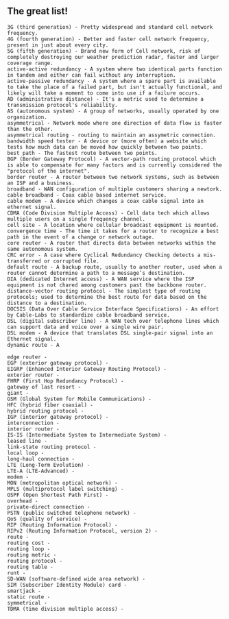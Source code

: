 ## The great list!

    3G (third generation) - Pretty widespread and standard cell network frequency.
    4G (fourth generation) - Better and faster cell network frequency, present in just about every city.
    5G (fifth generation) - Brand new form of Cell network, risk of completely destroying our weather prediction radar, faster and larger coverage range.
    active-active redundancy - A system where two identical parts function in tandem and either can fail without any interruption.
    active-passive redundancy - A system where a spare part is available to take the place of a failed part, but isn't actually functional, and likely will take a moment to come into use if a failure occurs.
    AD (administrative distance) - It's a metric used to determine a transmission protocol's reliability.
    AS (autonomous system) - A group of networks, usually operated by one organization.
    asymmetrical - Network mode where one direction of data flow is faster than the other.
    asymmetrical routing - routing to maintain an assymetric connection.
    bandwidth speed tester - A device or (more often) a website which tests how much data can be moved how quickly between two points.
    best path - The fastest route between two points.
    BGP (Border Gateway Protocol) - A vector-path routing protocol which is able to compensate for many factors and is currently considered the "protocol of the internet".
    border router - A router between two network systems, such as between an ISP and a business.
    broadband - WAN configuration of multiple customers sharing a newtork.
    cable broadband - Coax cable based internet service.
    cable modem - A device which changes a coax cable signal into an ethernet signal.
    CDMA (Code Division Multiple Access) - Cell data tech which allows multiple users on a single frequency channel.
    cell site - A location where cellular broadcast equipment is mounted.
    convergence time - The time it takes for a router to recognize a best path in the event of a change or network outage.
    core router - A router that directs data between networks within the same autonomous system.
    CRC error - A case where Cyclical Redundancy Checking detects a mis-transferred or corrupted file.
    default route - A backup route, usually to another router, used when a router cannot determine a path to a message’s destination.
    DIA (dedicated Internet access) - A WAN service where the ISP equipment is not chared among customers past the backbone router.
    distance-vector routing protocol - The simplest type of routing protocols; used to determine the best route for data based on the distance to a destination.
    DOCSIS (Data Over Cable Service Interface Specifications) - An effort by Cable-Labs to standardize cable broadband service.
    DSL (digital subscriber line) - A WAN tech over telephone lines which can support data and voice over a single wire pair.
    DSL modem - A device that translates DSL single-pair signal into an Ethernet signal.
    dynamic route - A 
    
    edge router - 
    EGP (exterior gateway protocol) - 
    EIGRP (Enhanced Interior Gateway Routing Protocol) - 
    exterior router - 
    FHRP (First Hop Redundancy Protocol) - 
    gateway of last resort - 
    giant - 
    GSM (Global System for Mobile Communications) - 
    HFC (hybrid fiber coaxial) - 
    hybrid routing protocol - 
    IGP (interior gateway protocol) - 
    interconnection - 
    interior router - 
    IS-IS (Intermediate System to Intermediate System) - 
    leased line - 
    link-state routing protocol - 
    local loop - 
    long-haul connection - 
    LTE (Long-Term Evolution) - 
    LTE-A (LTE-Advanced) - 
    modem - 
    MON (metropolitan optical network) - 
    MPLS (multiprotocol label switching) - 
    OSPF (Open Shortest Path First) - 
    overhead - 
    private-direct connection - 
    PSTN (public switched telephone network) - 
    QoS (quality of service) - 
    RIP (Routing Information Protocol) - 
    RIPv2 (Routing Information Protocol, version 2) - 
    route - 
    routing cost - 
    routing loop - 
    routing metric - 
    routing protocol - 
    routing table - 
    runt - 
    SD-WAN (software-defined wide area network) - 
    SIM (Subscriber Identity Module) card - 
    smartjack - 
    static route - 
    symmetrical - 
    TDMA (time division multiple access) - 
